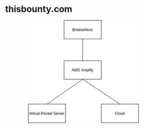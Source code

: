 # thisbounty.com
<p align="center">
  <img src="https://github.com/orbital-engineering-programmer/thisbounty.com/blob/master/docs/images/Architecture.png"/>
</p>
